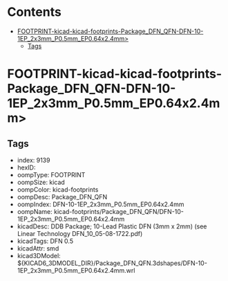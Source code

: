 



Contents
========

* [FOOTPRINT-kicad-kicad-footprints-Package_DFN_QFN-DFN-10-1EP_2x3mm_P0.5mm_EP0.64x2.4mm>](#footprint-kicad-kicad-footprints-package_dfn_qfn-dfn-10-1ep_2x3mm_p05mm_ep064x24mm)
	* [Tags](#tags)

# FOOTPRINT-kicad-kicad-footprints-Package_DFN_QFN-DFN-10-1EP_2x3mm_P0.5mm_EP0.64x2.4mm>

## Tags

- index: 9139
- hexID: 
- oompType: FOOTPRINT
- oompSize: kicad
- oompColor: kicad-footprints
- oompDesc: Package_DFN_QFN
- oompIndex: DFN-10-1EP_2x3mm_P0.5mm_EP0.64x2.4mm
- oompName: kicad-footprints/Package_DFN_QFN/DFN-10-1EP_2x3mm_P0.5mm_EP0.64x2.4mm
- kicadDesc: DDB Package; 10-Lead Plastic DFN (3mm x 2mm) (see Linear Technology DFN_10_05-08-1722.pdf)
- kicadTags: DFN 0.5
- kicadAttr: smd
- kicad3DModel: ${KICAD6_3DMODEL_DIR}/Package_DFN_QFN.3dshapes/DFN-10-1EP_2x3mm_P0.5mm_EP0.64x2.4mm.wrl
